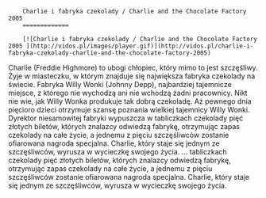 
        Charlie i fabryka czekolady / Charlie and the Chocolate Factory 2005 
        =============
        
        [![Charlie i fabryka czekolady / Charlie and the Chocolate Factory 2005 ](http://vidos.pl/images/player.gif)](http://vidos.pl/charlie-i-fabryka-czekolady-charlie-and-the-chocolate-factory-2005)
        
        
 Charlie (Freddie Highmore) to ubogi chłopiec, który mimo to jest szczęśliwy. Żyje w miasteczku, w którym znajduje się największa fabryka czekolady na świecie. Fabryka Willy Wonki (Johnny Depp), najbardziej tajemnicze miejsce, z którego nie wychodzą ani nie wchodzą żadni pracownicy. Nikt nie wie, jak Willy Wonka produkuje tak dobrą czekoladę. Aż pewnego dnia pięcioro dzieci otrzymuje szansę poznania wielkiej tajemnicy Willy Wonki. Dyrektor niesamowitej fabryki wypuszcza w tabliczkach czekolady pięć złotych biletów, których znalazcy odwiedzą fabrykę, otrzymując zapas czekolady na całe życie, a jednemu z pięciu szczęśliwców zostanie ofiarowana nagroda specjalna. Charlie, który staje się jednym ze szczęśliwców, wyrusza w wycieczkę swojego życia.   ... tabliczkach czekolady pięć złotych biletów, których znalazcy odwiedzą fabrykę, otrzymując zapas czekolady na całe życie, a jednemu z pięciu szczęśliwców zostanie ofiarowana nagroda specjalna. Charlie, który staje się jednym ze szczęśliwców, wyrusza w wycieczkę swojego życia.
    